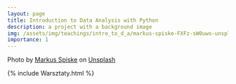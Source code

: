 ```yaml
---
layout: page
title: Introduction to Data Analysis with Python
description: a project with a background image
img: /assets/img/teachings/intro_to_d_a/markus-spiske-FXFz-sW0uwo-unsplash.jpg
importance: 1
---
```


Photo by <a href="https://unsplash.com/@markusspiske?utm_source=unsplash&utm_medium=referral&utm_content=creditCopyText">Markus Spiske</a> on <a href="https://unsplash.com/collections/2488721/data-science?utm_source=unsplash&utm_medium=referral&utm_content=creditCopyText">Unsplash</a>
  
{% include Warsztaty.html %}